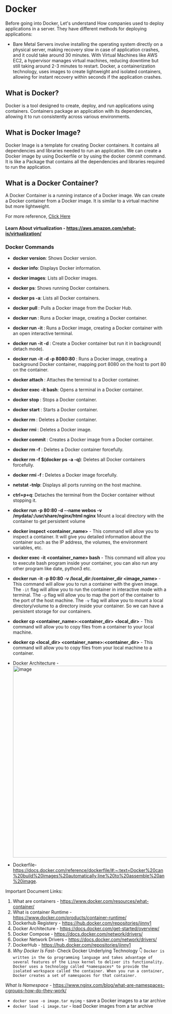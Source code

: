 # Docker

Before going into Docker, Let's understand How companies used to deploy applications in a server. They have different methods for deploying applications:

- Bare Metal Servers involve installing the operating system directly on a physical server, making recovery slow in case of application crashes, and it could take around 30 minutes. With Virtual Machines like AWS EC2, a hypervisor manages virtual machines, reducing downtime but still taking around 2-3 minutes to restart. Docker, a containerization technology, uses images to create lightweight and isolated containers, allowing for instant recovery within seconds if the application crashes.
  
## What is Docker?

Docker is a tool designed to create, deploy, and run applications using containers. Containers package an application with its dependencies, allowing it to run consistently across various environments.

## What is Docker Image?

Docker Image is a template for creating Docker containers. It contains all dependencies and libraries needed to run an application. We can create a Docker image by using Dockerfile or by using the docker commit command. It is like a Package that contains all the dependencies and libraries required to run the application.

## What is a Docker Container?

A Docker Container is a running instance of a Docker image. We can create a Docker container from a Docker image. It is similar to a virtual machine but more lightweight.
<br>

For more reference, [Click Here](https://www.docker.com/resources/what-container/)<br>

#### Learn About virtualization - https://aws.amazon.com/what-is/virtualization/

### Docker Commands

- **docker version**: Shows Docker version.
- **docker info**: Displays Docker information.
- **docker images**: Lists all Docker images.
- **docker ps**: Shows running Docker containers.
- **docker ps -a**: Lists all Docker containers.
- **docker pull <image-name>**: Pulls a Docker image from the Docker Hub.
- **docker run <image-name>**: Runs a Docker image, creating a Docker container.
- **docker run -it <image-name>**: Runs a Docker image, creating a Docker container with an open interactive terminal.
- **docker run -it -d <image-name>**: Create a  Docker container but run it in background( detach mode).
- **docker run -it -d -p 8080:80 <image-name>**: Runs a Docker image, creating a background Docker container, mapping port 8080 on the host to port 80 on the container.
- **docker attach <container-id>**: Attaches the terminal to a Docker container.
- **docker exec -it <container-id> bash**: Opens a terminal in a Docker container.
- **docker stop <container-id>**: Stops a Docker container.
- **docker start <container-id>**: Starts a Docker container.
- **docker rm <container-id>**: Deletes a Docker container.
- **docker rmi <image-id>**: Deletes a Docker image.
- **docker commit <container-id> <image-name>**: Creates a Docker image from a Docker container.
- **docker rm -f <container-id>**: Deletes a Docker container forcefully.
- **docker rm -f $(docker ps -a -q)**: Deletes all Docker containers forcefully.
- **docker rmi -f <image-id>**: Deletes a Docker image forcefully.
- **netstat -tnlp**: Displays all ports running on the host machine.
- **ctrl+p+q**: Detaches the terminal from the Docker container without stopping it.
- **docker run -p 80:80 -d --name webos -v /mydata/:/usr/share/nginx/html  nginx** Mount a local directory with the container to get persistent volume
- **docker inspect <container_name>** - This command will allow you to inspect a container. It will give you detailed information about the container such as the IP address, the volumes, the environment variables, etc.
- **docker exec -it <container_name> bash** - This command will allow you to execute bash program inside your container, you can also run any other program like date, python3 etc.
- **docker run -it -p 80:80 -v /local_dir:/container_dir <image_name>** - This command will allow you to run a container with the given image. The `-it` flag will allow you to run the container in interactive mode with a terminal. The `-p` flag will allow you to map the port of the container to the port of the host machine. The `-v` flag will allow you to mount a local directory/volume to a directory inside your container. So we can have a persistent storage for our containers.
- **docker cp <container_name>:<container_dir> <local_dir>** - This command will allow you to copy files from a container to your local machine.
- **docker cp <local_dir> <container_name>:<container_dir>** - This command will allow you to copy files from your local machine to a container.

- Docker Architecture -
  <img width="596" alt="image" src="https://github.com/sudhanshuvlog/GFG-Devops18/assets/124223047/3624888c-0dd8-46c8-bcdc-4229fde9b825">

- Dockerfile- https://docs.docker.com/reference/dockerfile/#:~:text=Docker%20can%20build%20images%20automatically,line%20to%20assemble%20an%20image.

Important Document Links:

1) What are containers - https://www.docker.com/resources/what-container/
2) What is container Runtime - https://www.docker.com/products/container-runtime/
3) Dockerhub Registery - https://hub.docker.com/repositories/jinny1
4) Docker Architecture - https://docs.docker.com/get-started/overview/
5) Docker Compose - https://docs.docker.com/network/drivers/
6) Docker Network Drivers - https://docs.docker.com/network/drivers/
7) DockerHub - https://hub.docker.com/repositories/jinny1
8) *Why Docker Is Fast*- Check Docker Underlying Technology 👇
`Docker is written in the Go programming language and takes advantage of several features of the Linux kernel to deliver its functionality. Docker uses a technology called *namespaces* to provide the isolated workspace called the container. When you run a container, Docker creates a set of namespaces for that container.`

*What Is Namespace* - https://www.nginx.com/blog/what-are-namespaces-cgroups-how-do-they-work/

- `docker save -o image.tar myimg` - save a Docker images to a tar archive
- `docker load -i image.tar` - load Docker images from a tar archive
